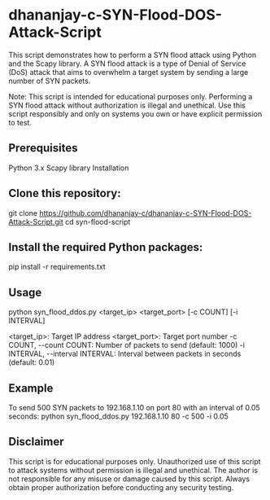 # dhananjay-c-SYN-Flood-DOS-Attack-Script

This script demonstrates how to perform a SYN flood attack using Python and the Scapy library. A SYN flood attack is a type of Denial of Service (DoS) attack that aims to overwhelm a target system by sending a large number of SYN packets.

Note: This script is intended for educational purposes only. Performing a SYN flood attack without authorization is illegal and unethical. Use this script responsibly and only on systems you own or have explicit permission to test.


## Prerequisites
Python 3.x
Scapy library
Installation


## Clone this repository:
git clone https://github.com/dhananjay-c/dhananjay-c-SYN-Flood-DOS-Attack-Script.git
cd syn-flood-script


## Install the required Python packages:
pip install -r requirements.txt


## Usage
python syn_flood_ddos.py <target_ip> <target_port> [-c COUNT] [-i INTERVAL]

<target_ip>: Target IP address
<target_port>: Target port number
-c COUNT, --count COUNT: Number of packets to send (default: 1000)
-i INTERVAL, --interval INTERVAL: Interval between packets in seconds (default: 0.01)


## Example
To send 500 SYN packets to 192.168.1.10 on port 80 with an interval of 0.05 seconds:
python syn_flood_ddos.py 192.168.1.10 80 -c 500 -i 0.05


## Disclaimer
This script is for educational purposes only. Unauthorized use of this script to attack systems without permission is illegal and unethical. The author is not responsible for any misuse or damage caused by this script. Always obtain proper authorization before conducting any security testing.
